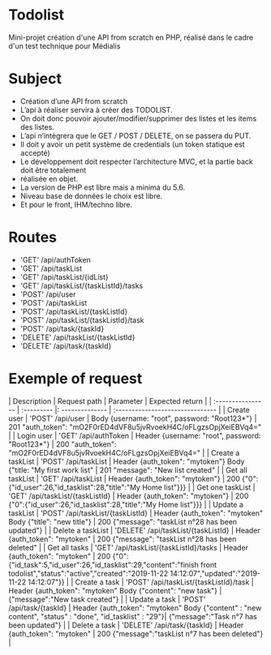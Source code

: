 # Todolist

Mini-projet création d'une API from scratch en PHP, réalisé dans le cadre d'un test technique pour Médialis

# Subject

* Création d’une API from scratch
* L’api à réaliser servira à créer des TODOLIST.
* On doit donc pouvoir ajouter/modifier/supprimer des listes et les items des listes.
* L’api n’intègrera que le GET / POST / DELETE, on se passera du PUT.
* Il doit y avoir un petit système de credentials (un token statique est accepté)
* Le développement doit respecter l’architecture MVC, et la partie back doit être totalement
* réalisée en objet.
* La version de PHP est libre mais a minima du 5.6.
* Niveau base de données le choix est libre.
* Et pour le front, IHM/techno libre.

# Routes

* 'GET' /api/authToken
* 'GET' /api/taskList
* 'GET' /api/taskList/{idList}
* 'GET' /api/taskList/{taskListId}/tasks
* 'POST' /api/user
* 'POST' /api/taskList
* 'POST' /api/taskList/{taskListId}
* 'POST' /api/taskList/{taskListId}/task
* 'POST' /api/task/{taskId}
* 'DELETE' /api/taskList/{taskListId}
* 'DELETE' /api/task/{taskId}

# Exemple of request

| Description       | Request path  | Parameter |   Expected return  |
| :---------------- | :--------- |: -------------- | :------------------------------- |
| Create user       | 'POST' /api/user                       | Body {username: "root", password: "Root123*"}                           | 201 "auth_token": "mO2F0rED4dVF8u5jvRvoekH4C/oFLgzsOpjXeiEBVq4="  |
| Login user        | 'GET' /api/authToken                   | Header {username: "root", password: "Root123*"}                         | 200 "auth_token": "mO2F0rED4dVF8u5jvRvoekH4C/oFLgzsOpjXeiEBVq4="  |
| Create a taskList | 'POST' /api/taskList                   | Header {auth_token": "mytoken"} Body {"title: "My first work list"      | 201 "message": "New list created" |
| Get all taskList  | 'GET' /api/taskList                    | Header {auth_token": "mytoken"}                                         | 200 {"0":{"id_user":26,"id_tasklist":28,"title":"My Home list"}}} |
| Get one taskList  | 'GET' /api/taskList/{taskListId}       | Header {auth_token": "mytoken"}                                         | 200 {"0":{"id_user":26,"id_tasklist":28,"title":"My Home list"}}} |
| Update a taskList | 'POST' /api/taskList/{taskListId}      | Header {auth_token": "mytoken" Body {"title": "new title"}              | 200 {"message": "taskList n°28 has been updated"} |
| Delete a taskList | 'DELETE' /api/taskList/{taskListId}    | Header {auth_token": "mytoken"                                          | 200 {"message": "taskList n°28 has been deleted" |
| Get all tasks     | 'GET' /api/taskList/{taskListId}/tasks | Header {auth_token": "mytoken"                                          | 200 {"0":{"id_task":5,"id_user":26,"id_tasklist":29,"content":"finish front todolist","status":"active","created":"2019-11-22 14:12:07","updated":"2019-11-22 14:12:07"}} |
| Create a task     | 'POST' /api/taskList/{taskListId}/task | Header {auth_token": "mytoken" Body {"content": "new task"}             | {"message":"New task created"}  |
| Update a task     | 'POST' /api/task/{taskId}              | Header {auth_token": "mytoken" Body {"content" : "new content", "status" : "done", "id_tasklist" : "29"}| {"message":"Task n°7 has been updated"} |
| Delete a task     | 'DELETE' /api/task/{taskId}            | Header {auth_token": "mytoken"                                          | 200 {"message":"taskList n°7 has been deleted"} |
